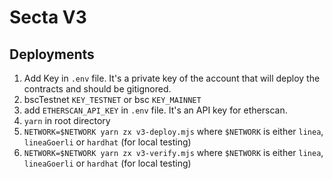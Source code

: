 # Secta V3


## Deployments

1. Add Key in `.env` file. It's a private key of the account that will deploy the contracts and should be gitignored.
2. bscTestnet `KEY_TESTNET` or bsc `KEY_MAINNET`
3. add `ETHERSCAN_API_KEY` in `.env` file. It's an API key for etherscan.
4. `yarn` in root directory
5. `NETWORK=$NETWORK yarn zx v3-deploy.mjs` where `$NETWORK` is either `linea`, `lineaGoerli` or `hardhat` (for local testing)
6. `NETWORK=$NETWORK yarn zx v3-verify.mjs` where `$NETWORK` is either `linea`, `lineaGoerli` or `hardhat` (for local testing)